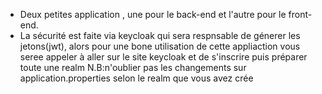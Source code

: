 * Deux petites application , une pour le back-end et l'autre pour le front-end.
* La sécurité est faite via keycloak qui sera respnsable de génerer les jetons(jwt), alors pour une bone utilisation de cette appliaction 
  vous seree appeler à aller sur le site keycloak et de s'inscrire puis préparer toute une realm
  N.B:n'oublier pas les changements sur application.properties selon le realm que vous avez crée
